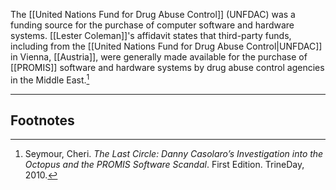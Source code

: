 The [[United Nations Fund for Drug Abuse Control]] (UNFDAC) was a funding source for the purchase of computer software and hardware systems. [[Lester Coleman]]'s affidavit states that third-party funds, including from the [[United Nations Fund for Drug Abuse Control|UNFDAC]] in Vienna, [[Austria]], were generally made available for the purchase of [[PROMIS]] software and hardware systems by drug abuse control agencies in the Middle East.[^1]

---
## Footnotes

[^1]: Seymour, Cheri. *The Last Circle: Danny Casolaro’s Investigation into the Octopus and the PROMIS Software Scandal*. First Edition. TrineDay, 2010.